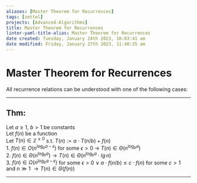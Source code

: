 ```yaml
---
aliases: [Master Theorem for Recurrences]
tags: [zettel]
projects: [Advanced-Algorithms]
title: Master Theorem for Recurrences
linter-yaml-title-alias: Master Theorem for Recurrences
date created: Tuesday, January 24th 2023, 10:03:41 am
date modified: Friday, January 27th 2023, 11:40:35 am
---
```


# Master Theorem for Recurrences

All recurrence relations can be understood with one of the following cases:

****
## **Thm:**

Let $a \geq 1$, $b> 1$ be constants  
Let $f(n)$ be a function  
Let $T(n) \in \mathbb{Z}^{\geq 0}$ s.t. $T(n) := a\cdot T(n/b) + f(n)$  
	1. $f(n) \in O\left(n^{\log_b a-\epsilon}\right)$ for some $\epsilon >0$ $\rightarrow$ $T(n) \in \Theta\left(n^{\log_ba}\right)$  
	2. $f(n)\in \Theta\left(n^{\log_ba}\right) \rightarrow T(n)\in \Theta\left(n^{\log_ba}\cdot lg \, n\right)$  
	3. $f(n)\in \Omega\left(n^{\log_b a-\epsilon}\right)$ for some $\epsilon>0$ $\lor$ $a\cdot f(n/b)\leq c\cdot f(n)$ for some $c>1$ and $n \gg 1$ $\rightarrow T(n) \in \Theta\left(f(n)\right)$

****
